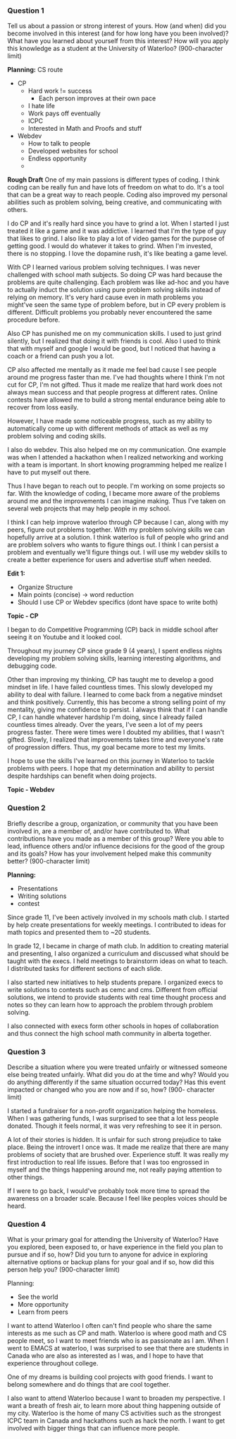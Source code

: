 ### Question 1
Tell us about a passion or strong interest of yours. How (and when) did you become involved in this interest (and for how long have you been involved)? What have you learned about yourself from this interest? How will you apply this knowledge as a student at the University of Waterloo? (900-character limit)

**Planning:**
CS route
- CP
	- Hard work != success
		- Each person improves at their own pace
	- I hate life
	- Work pays off eventually
	- ICPC
	- Interested in Math and Proofs and stuff
- Webdev
	- How to talk to people
	- Developed websites for school
	- Endless opportunity
	- 

**Rough Draft**
One of my main passions is different types of coding. I think coding can be really fun and have lots of freedom on what to do. It's a tool that can be a great way to reach people. Coding also improved my personal abilities such as problem solving, being creative, and communicating with others.

I do CP and it's really hard since you have to grind a lot. When I started I just treated it like a game and it was addictive. I learned that I'm the type of guy that likes to grind. I also like to play a lot of video games for the purpose of getting good. I would do whatever it takes to grind. When I'm invested, there is no stopping. I love the dopamine rush, it's like beating a game level.

With CP I learned various problem solving techniques. I was never challenged with school math subjects. So doing CP was hard because the problems are quite challenging. Each problem was like ad-hoc and you have to actually induct the solution using pure problem solving skills instead of relying on memory. It's very hard cause even in math problems you might've seen the same type of problem before, but in CP every problem is different. Difficult problems you probably never encountered the same procedure before.

Also CP has punished me on my communication skills. I used to just grind silently, but I realized that doing it with friends is cool. Also I used to think that with myself and google I would be good, but I noticed that having a coach or a friend can push you a lot.

CP also affected me mentally as it made me feel bad cause I see people around me progress faster than me. I've had thoughts where I think I'm not cut for CP, I'm not gifted. Thus it made me realize that hard work does not always mean success and that people progress at different rates. Online contests have allowed me to build a strong mental endurance being able to recover from loss easily. 

However, I have made some noticeable progress, such as my ability to automatically come up with different methods of attack as well as my problem solving and coding skills.

I also do webdev. This also helped me on my communication. One example was when I attended a hackathon when I realized networking and working with a team is important. In short knowing programming helped me realize I have to put myself out there.

Thus I have began to reach out to people. I'm working on some projects so far. With the knowledge of coding, I became more aware of the problems around me and the improvements I can imagine making. Thus I've taken on several web projects that may help people in my school.

I think I can help improve waterloo through CP because I can, along with my peers, figure out problems together. With my problem solving skills we can hopefully arrive at a solution. I think waterloo is full of people who grind and are problem solvers who wants to figure things out. I think I can persist a problem and eventually we'll figure things out.
I will use my webdev skills to create a better experience for users and advertise stuff when needed.

**Edit 1:** 
- Organize Structure 
- Main points (concise) -> word reduction
- Should I use CP or Webdev specifics (dont have space to write both)


**Topic - CP**

I began to do Competitive Programming (CP) back in middle school after seeing it on Youtube and it looked cool. 

Throughout my journey CP since grade 9 (4 years), I spent endless nights developing my problem solving skills, learning interesting algorithms, and debugging code. 

Other than improving my thinking, CP has taught me to develop a good mindset in life. I have failed countless times. This slowly developed my ability to deal with failure. I learned to come back from a negative mindset and think positively. Currently, this has become a strong selling point of my mentality, giving me confidence to persist. I always think that if I can handle CP, I can handle whatever hardship I'm doing, since I already failed countless times already. Over the years, I've seen a lot of my peers progress faster. There were times were I doubted my abilities, that I wasn't gifted. Slowly, I realized that improvements takes time and everyone's rate of progression differs. Thus, my goal became more to test my limits. 

I hope to use the skills I've learned on this journey in Waterloo to tackle problems with peers. I hope that my determination and ability to persist despite hardships can benefit when doing projects.

**Topic - Webdev**


### Question 2
Briefly describe a group, organization, or community that you have been involved in, are a member of, and/or have contributed to. What contributions have you made as a member of this group? Were you able to lead, influence others and/or influence decisions for the good of the group and its goals? How has your involvement helped make this community better? (900-character limit)

**Planning:**
- Presentations
- Writing solutions
- contest



Since grade 11, I've been actively involved in my schools math club. I started by help create presentations for weekly meetings. I contributed to ideas for math topics and presented them to ~20 students. 

In grade 12, I became in charge of math club. In addition to creating material and presenting, I also organized a curriculum and discussed what should be taught with the execs. I held meetings to brainstorm ideas on what to teach. I distributed tasks for different sections of each slide. 

I also started new initiatives to help students prepare. I organized execs to write solutions to contests such as cemc and cms. Different from official solutions, we intend to provide students with real time thought process and notes so they can learn how to approach the problem through problem solving.

I also connected with execs form other schools in hopes of collaboration and thus connect the high school math community in alberta together.


### Question 3
Describe a situation where you were treated unfairly or witnessed someone else being treated unfairly. What did you do at the time and why? Would you do anything differently if the same situation occurred today? Has this event impacted or changed who you are now and if so, how? (900- character limit)

I started a fundraiser for a non-profit organization helping the homeless. When I was gathering funds, I was surprised to see that a lot less people donated. Though it feels normal, it was very refreshing to see it in person.

A lot of their stories is hidden. It is unfair for such strong prejudice to take place. Being the introvert I once was. It made me realize that there are many problems of society that are brushed over. Experience stuff. It was really my first introduction to real life issues. Before that I was too engrossed in myself and the things happening around me, not really paying attention to other things.

If I were to go back, I would've probably took more time to spread the awareness on a broader scale. Because I feel like peoples voices should be heard. 

### Question 4
What is your primary goal for attending the University of Waterloo? Have you explored, been exposed to, or have experience in the field you plan to pursue and if so, how? Did you turn to anyone for advice in exploring alternative options or backup plans for your goal and if so, how did this person help you? (900-character limit)


Planning:
- See the world
- More opportunity
- Learn from peers

I want to attend Waterloo I often can't find people who share the same interests as me such as CP and math. Waterloo is where good math and CS people meet, so I want to meet friends who is as passionate as I am. When I went to EMACS at waterloo, I was surprised to see that there are students in Canada who are also as interested as I was, and I hope to have that experience throughout college. 

One of my dreams is building cool projects with good friends. I want to belong somewhere and do things that are cool together.

I also want to attend Waterloo because I want to broaden my perspective. I want a breath of fresh air, to learn more about thing happening outside of my city. Waterloo is the home of many CS activities such as the strongest ICPC team in Canada and hackathons such as hack the north. I want to get involved with bigger things that can influence more people.

